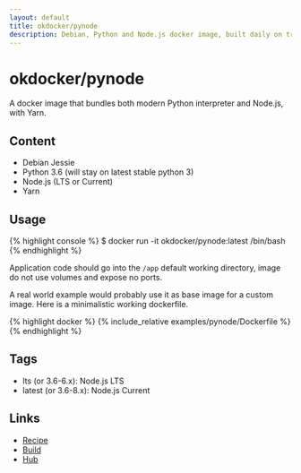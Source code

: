 ```yaml
---
layout: default
title: okdocker/pynode
description: Debian, Python and Node.js docker image, built daily on travis. Contains Yarn for Node.js package management.
---
```


# okdocker/pynode

A docker image that bundles both modern Python interpreter and Node.js, with Yarn.

## Content

* Debian Jessie
* Python 3.6 (will stay on latest stable python 3)
* Node.js (LTS or Current)
* Yarn

## Usage

{% highlight console %}
$ docker run -it okdocker/pynode:latest /bin/bash
{% endhighlight %}

Application code should go into the `/app` default working directory, image do not use volumes and expose no ports.

A real world example would probably use it as base image for a custom image. Here is a minimalistic working dockerfile.

{% highlight docker %}
{% include_relative examples/pynode/Dockerfile %}
{% endhighlight %}

## Tags

* lts (or 3.6-6.x): Node.js LTS
* latest (or 3.6-8.x): Node.js Current

## Links

* [Recipe](https://github.com/okdocker/pynode)
* [Build](https://travis-ci.org/okdocker/pynode)
* [Hub](https://hub.docker.com/r/okdocker/pynode/)
